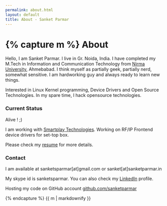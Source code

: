 ```yaml
---
permalink: about.html
layout: default
title: About - Sanket Parmar
---
```

{% capture m %}
About
=====
Hello, I am Sanket Parmar. I live in Gr. Noida, India. I have completed my M.Tech in Information and Communication Technology from [Nirma University](http://nirmauni.ac.in), Ahmebabad. I think myself as partially geek, partially nerd, somewhat sensitive. I am hardworking guy and always ready to learn new things.

Interested in Linux Kernel programming, Device Drivers and Open Source Technologies. In my spare time, I hack opensource technologies.

### Current Status
Alive ! ;)

I am working with [Smartplay Technologies](http://www.smartplayin.com). Working on RF/IP Frontend device drivers for set-top box.

Please check my [resume](/) for more details.

### Contact

I am available at <a>sanketsparmar[at]gmail.com</a> or <a>sanket[at]sanketparmar.in</a>

My skype id is <a>sanketsparmar</a>. You can also check my [LinkedIn](http://in.linkedin.com/pub/sanket-parmar/16/859/394) profile.

Hosting my code on GitHub account [github.com/sanketparmar](https://github.com/sanketparmar)

{% endcapture %}
{{ m | markdownify }}

